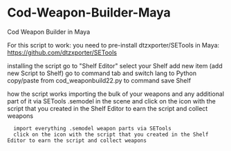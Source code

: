 # Cod-Weapon-Builder-Maya
Cod Weapon Builder in Maya


For this script to work:
you need to pre-install dtzxporter/SETools in Maya: 
https://github.com/dtzxporter/SETools

installing the script
      go to "Shelf Editor"
      select your Shelf
      add new item (add new Script to Shelf)
      go to command tab and switch lang to Python
      copy/paste from cod_weaponbuild22.py to command
      save Shelf

how the script works
      importing the bulk of your weapons
      and any additional part of it
      via SETools .semodel in the scene
      and click on the icon with the script that you created in the Shelf Editor to earn the script and collect weapons

      import everything .semodel weapon parts via SETools
      click on the icon with the script that you created in the Shelf Editor to earn the script and collect weapons
